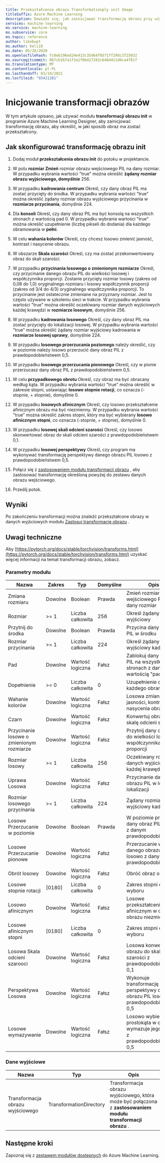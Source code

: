 ```yaml
---
title: Przekształcenie obrazu Transformationply init Image
titleSuffix: Azure Machine Learning
description: Dowiedz się, jak zainicjować transformację obrazu przy użyciu modułu transformacji obrazu init w programie Azure Machine Learning Designer.
services: machine-learning
ms.service: machine-learning
ms.subservice: core
ms.topic: reference
author: likebupt
ms.author: keli19
ms.date: 05/26/2020
ms.openlocfilehash: fc0eb196ed24e413c35d64f0571ff29dc3725032
ms.sourcegitcommit: 867cb1b7a1f3a1f0b427282c648d411d0ca4f81f
ms.translationtype: MT
ms.contentlocale: pl-PL
ms.lasthandoff: 03/19/2021
ms.locfileid: "93421281"
---
```

# <a name="init-image-transformation"></a>Inicjowanie transformacji obrazów

W tym artykule opisano, jak używać modułu **transformacji obrazu init** w programie Azure Machine Learning Designer, aby zainicjować transformację obrazu, aby określić, w jaki sposób obraz ma zostać przekształcony.

## <a name="how-to-configure-init-image-transformation"></a>Jak skonfigurować transformację obrazu init

1.  Dodaj moduł **przekształcenia obrazu init** do potoku w projektancie. 

2.  W polu **rozmiar Zmień** rozmiar obrazu wejściowego PIL na dany rozmiar. W przypadku wybrania wartości "true" można określić **żądany rozmiar obrazu wyjściowego, domyślnie** 256. 

3.  W przypadku **kadrowania centrum** Określ, czy dany obraz PIL ma zostać przycięty do środka. W przypadku wybrania wartości "true" można określić żądany rozmiar obrazu wyjściowego przycinania w **rozmiarze przycinania**, domyślnie 224.  

4.  Dla **konsoli** Określ, czy dany obraz PIL ma być konsolą na wszystkich stronach z wartością pad 0. W przypadku wybrania wartości "true" można określić uzupełnienie (liczbę pikseli do dodania) dla każdego obramowania w **pełni**.

5.  W celu **wahania kolorów** Określ, czy chcesz losowo zmienić jasność, kontrast i nasycenie obrazu.

6.  W obszarze **Skala szarości** Określ, czy ma zostać przekonwertowany obraz do skali szarości.

7.  W przypadku **przycinania losowego o zmienionym rozmiarze** Określ, czy przycinanie danego obrazu PIL do wielkości losowej i współczynnika proporcji. Zostanie przycięty rozmiar losowy (zakres od 0,08 do 1,0) oryginalnego rozmiaru i losowy współczynnik proporcji (zakres od 3/4 do 4/3) oryginalnego współczynnika proporcji. To przycinanie jest ostatecznie zmieniane na przyznany rozmiar.
    Jest to często używane w szkoleniu sieci w trakcie. W przypadku wybrania wartości "true" można określić oczekiwany rozmiar danych wyjściowych każdej krawędzi w **rozmiarze losowym**, domyślnie 256.

8.  W przypadku **kadrowania losowego** Określ, czy dany obraz PIL ma zostać przycięty do lokalizacji losowej. W przypadku wybrania wartości "true" można określić żądany rozmiar wyjściowy kadrowania w **rozmiarze losowej uprawy**, domyślnie 224.

9.  W przypadku **losowego przerzucania poziomego** należy określić, czy w poziomie należy losowo przerzucić dany obraz PIL z prawdopodobieństwem 0,5.

10.  W przypadku **losowego przerzucania pionowego** Określ, czy w pionie przerzucasz dany obraz PIL z prawdopodobieństwem 0,5.

11.  W celu **przypadkowego obrotu** Określ, czy obraz ma być obracany według kąta. W przypadku wybrania wartości "true" można określić w zakresie stopni, ustawiając **losowe stopnie rotacji**, co oznacza (-stopnie, + stopnie), domyślnie 0.

12.  W przypadku **losowych afinicznym** Określ, czy losowo przekształcenie afinicznym obrazu ma być niezmienny. W przypadku wybrania wartości "true" można określić zakres stopni, który ma być wybierany **losowo afinicznym stopni**, co oznacza (-stopnie, + stopnie), domyślnie 0.

13.  W przypadku **losowej skali odcieni szarości** Określ, czy losowo skonwertować obraz do skali odcieni szarości z prawdopodobieństwem 0,1.

14.  W przypadku **losowej perspektywy** Określ, czy program ma wykonywać transformację perspektywy danego obrazu PIL losowo z prawdopodobieństwem 0,5.


16.  Połącz się z [zastosowaniem modułu transformacji obrazu](apply-image-transformation.md) , aby zastosować transformację określoną powyżej do zestawu danych obrazu wejściowego.

17. Prześlij potok.

## <a name="results"></a>Wyniki

Po zakończeniu transformacji można znaleźć przekształcone obrazy w danych wyjściowych modułu [Zastosuj transformację obrazu](apply-image-transformation.md) .


## <a name="technical-notes"></a>Uwagi techniczne  

Aby [https://pytorch.org/docs/stable/torchvision/transforms.html](https://pytorch.org/docs/stable/torchvision/transforms.html) uzyskać więcej informacji na temat transformacji obrazu, zobacz.

###  <a name="module-parameters"></a>Parametry modułu  

| Nazwa                    | Zakres   | Typ    | Domyślne | Opis                              |
| ----------------------- | ------- | ------- | ------- | ---------------------------------------- |
| Zmiana rozmiaru                  | Dowolne     | Boolean | Prawda    | Zmień rozmiar obrazu wejściowego PIL na dany rozmiar |
| Rozmiar                    | >= 1     | Liczba całkowita | 256     | Określ żądany rozmiar wyjściowy          |
| Przytnij do środka             | Dowolne     | Boolean | Prawda    | Przycina dany obraz PIL w środku  |
| Rozmiar przycinania               | >= 1     | Liczba całkowita | 224     | Określ żądany rozmiar wyjściowy kadrowania |
| Pad                     | Dowolne     | Wartość logiczna | Fałsz   | Zablokuj dany obraz PIL na wszystkich stronach z daną wartością "pad" |
| Dopełnienie                 | >= 0     | Liczba całkowita | 0       | Uzupełnienie dla każdego obramowania                   |
| Wahanie kolorów            | Dowolne     | Wartość logiczna | Fałsz   | Losowa zmiana jasności, kontrastu i nasycenia obrazu |
| Czarn               | Dowolne     | Wartość logiczna | Fałsz   | Konwertuj obraz na skalę odcieni szarooci               |
| Przycinanie losowe o zmienionym rozmiarze     | Dowolne     | Wartość logiczna | Fałsz   | Przytnij dany obraz PIL do wielkości losowej i współczynnika proporcji |
| Rozmiar losowy             | >= 1     | Liczba całkowita | 256     | Oczekiwany rozmiar danych wyjściowych każdej krawędzi        |
| Uprawa Losowa             | Dowolne     | Wartość logiczna | Fałsz   | Przycinanie danego obrazu PIL w losowej lokalizacji |
| Rozmiar losowego przycinania        | >= 1     | Liczba całkowita | 224     | Żądany rozmiar wyjściowy kadrowania          |
| Losowe Przerzucanie w poziomie  | Dowolne     | Boolean | Prawda    | W poziomie przerzucaj dany obraz PIL losowo z danym prawdopodobieństwem |
| Losowe Przerzucanie pionowe    | Dowolne     | Wartość logiczna | Fałsz   | Przerzucanie w pionie danego obrazu PIL losowo z danym prawdopodobieństwem |
| Obrót losowy         | Dowolne     | Wartość logiczna | Fałsz   | Obróć obraz o kąt                |
| Losowe stopnie rotacji | [0180] | Liczba całkowita | 0       | Zakres stopni do wyboru          |
| Losowo afinicznym           | Dowolne     | Wartość logiczna | Fałsz   | Losowe przekształcenie afinicznym w centrum obrazu niezmiennej |
| Losowe afinicznym stopni   | [0180] | Liczba całkowita | 0       | Zakres stopni do wyboru          |
| Losowa Skala odcieni szarooci        | Dowolne     | Wartość logiczna | Fałsz   | Losowa konwersja obrazu do skali odcieni szarości z prawdopodobieństwem 0,1 |
| Perspektywa Losowa      | Dowolne     | Wartość logiczna | Fałsz   | Wykonuje transformację perspektywy danego obrazu PIL losowo z prawdopodobieństwem 0,5 |
| Losowe wymazywanie          | Dowolne     | Wartość logiczna | Fałsz   | Losowo wybiera region prostokąta w obrazie i wymazuje jego piksele z prawdopodobieństwem 0,5 |

###  <a name="output"></a>Dane wyjściowe  

| Nazwa                        | Typ                    | Opis                              |
| --------------------------- | ----------------------- | ---------------------------------------- |
| Transformacja obrazu wyjściowego | TransformationDirectory | Transformacja obrazu wyjściowego, która może być połączona z **zastosowaniem modułu transformacji obrazu** . |

## <a name="next-steps"></a>Następne kroki

Zapoznaj się z [zestawem modułów dostępnych](module-reference.md) do Azure Machine Learning. 